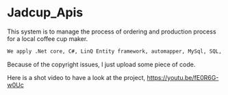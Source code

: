 # Jadcup_Apis
This system is to manage the process of ordering and production process for a local coffee cup maker. 
```bash
We apply .Net core, C#, LinQ Entity framework, automapper, MySql, SQL, Swagger, Postman, Json
```

Because of the copyright issues, I just upload some piece of code.

Here is a shot video to have a look at the project, https://youtu.be/fE0R6G-w0Uc
